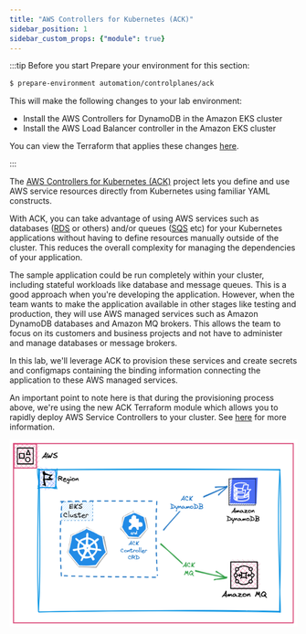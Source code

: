 ```yaml
---
title: "AWS Controllers for Kubernetes (ACK)"
sidebar_position: 1
sidebar_custom_props: {"module": true}
---
```


:::tip Before you start
Prepare your environment for this section:

```bash timeout=300 wait=30
$ prepare-environment automation/controlplanes/ack
```

This will make the following changes to your lab environment:
- Install the AWS Controllers for DynamoDB in the Amazon EKS cluster
- Install the AWS Load Balancer controller in the Amazon EKS cluster

You can view the Terraform that applies these changes [here](https://github.com/VAR::MANIFESTS_OWNER/VAR::MANIFESTS_REPOSITORY/tree/VAR::MANIFESTS_REF/manifests/modules/automation/controlplanes/ack/.workshop/terraform). 

:::

The [AWS Controllers for Kubernetes (ACK)](https://aws-controllers-k8s.github.io/community/) project lets you define and use AWS service resources directly from Kubernetes using familiar YAML constructs. 

With ACK, you can take advantage of using AWS services such as databases ([RDS](https://aws-controllers-k8s.github.io/community/docs/tutorials/rds-example/) or others) and/or queues ([SQS](https://aws-controllers-k8s.github.io/community/docs/tutorials/sqs-example/) etc) for your Kubernetes applications without having to define resources manually outside of the cluster. This reduces the overall complexity for managing the dependencies of your application.

The sample application could be run completely within your cluster, including stateful workloads like database and message queues. This is a good approach when you're developing the application. However, when the team wants to make the application available in other stages like testing and production, they will use AWS managed services such as Amazon DynamoDB databases and Amazon MQ brokers. This allows the team to focus on its customers and business projects and not have to administer and manage databases or message brokers.

In this lab, we'll leverage ACK to provision these services and create secrets and configmaps containing the binding information connecting the application to these AWS managed services.

An important point to note here is that during the provisioning process above, we're using the new ACK Terraform module which allows you to rapidly deploy AWS Service Controllers to your cluster. See [here](https://registry.terraform.io/modules/aws-ia/eks-ack-addons/aws/latest#module_dynamodb) for more information.

![EKS with DynamoDB](./assets/eks-workshop-ddb.png)
